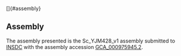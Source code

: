 []{#assembly}

Assembly
--------

The assembly presented is the Sc\_YJM428\_v1 assembly submitted to
[INSDC](http://www.insdc.org) with the assembly accession
[GCA\_000975945.2](http://www.ebi.ac.uk/ena/data/view/GCA_000975945.2).
